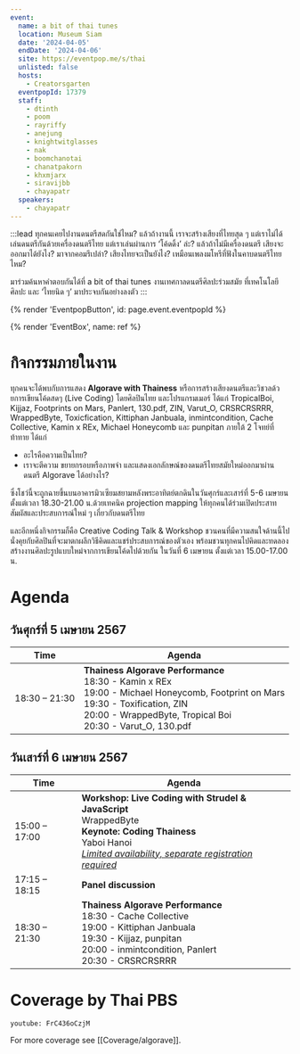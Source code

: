 ```yaml
---
event:
  name: a bit of thai tunes
  location: Museum Siam
  date: '2024-04-05'
  endDate: '2024-04-06'
  site: https://eventpop.me/s/thai
  unlisted: false
  hosts:
    - Creatorsgarten
  eventpopId: 17379
  staff:
    - dtinth
    - poom
    - rayriffy
    - anejung
    - knightwitglasses
    - nak
    - boomchanotai
    - chanatpakorn
    - khxmjarx
    - siravijbb
    - chayapatr
  speakers:
    - chayapatr
---
```


:::lead
ทุกคนเคยไปงานดนตรีสดกันใช่ไหม?
แล้วถ้างานนี้ เราจะสร้างเสียงที่ไทยสุด ๆ แต่เราไม่ได้เล่นดนตรีกันด้วยเครื่องดนตรีไทย แต่เราเล่นผ่านการ ‘โค้ดดิ้ง’ ล่ะ?
แล้วถ้าไม่มีเครื่องดนตรี เสียงจะออกมาได้ยังไง? มาจากคอมรึเปล่า?
เสียงไทยจะเป็นยังไง? เหมือนเพลงมโหรีที่ฟังในคาบดนตรีไทยไหม?

มาร่วมค้นหาคำตอบกันได้ที่ a bit of thai tunes งานเทศกาลดนตรีศิลปะร่วมสมัย ที่เทคโนโลยี ศิลปะ และ ‘ไทยนิด ๆ’ มาประจบกันอย่างลงตัว
:::

{% render 'EventpopButton', id: page.event.eventpopId %}

{% render 'EventBox', name: ref %}

# กิจกรรมภายในงาน

ทุกคนจะได้พบกับการแสดง **Algorave with Thainess** หรือการสร้างเสียงดนตรีและวิชวลด้วยการเขียนโค้ดสดๆ (Live Coding) โดยศิลปินไทย และโปรแกรมเมอร์ ได้แก่ TropicalBoi, Kijjaz, Footprints on Mars, Panlert, 130.pdf, ZIN, Varut_O, CRSRCRSRRR, WrappedByte, Toxicfication, Kittiphan Janbuala, inmintcondition, Cache Collective, Kamin x REx, Michael Honeycomb และ punpitan ภายใต้ 2 โจทย์ที่ท้าทาย ได้แก่

- อะไรคือความเป็นไทย?
- เราจะตีความ ขยายกรอบหรือภาพจำ และแสดงเอกลักษณ์ของดนตรีไทยสมัยใหม่ออกมาผ่านดนตรี Algorave ได้อย่างไร?

ซึ่งโชว์นี้จะถูกฉายขึ้นบนอาคารมิวเซียมสยามหลังพระอาทิตย์ตกดินในวันศุกร์และเสาร์ที่ 5-6 เมษายน ตั้งแต่เวลา 18.30-21.00 น.ด้วยเทคนิค projection mapping ให้ทุกคนได้ร่วมเปิดประสาทสัมผัสและประสบการณ์ใหม่ ๆ เกี่ยวกับดนตรีไทย

และอีกหนึ่งกิจกรรมก็คือ Creative Coding Talk & Workshop ชวนคนที่มีความสนใจด้านนี้ไปนั่งคุยกับศิลปินที่จะมาตกผลึกวิธีคิดและแชร์ประสบการณ์ของตัวเอง พร้อมชวนทุกคนไปคิดและทดลองสร้างงานศิลปะรูปแบบใหม่จากการเขียนโค้ดไปด้วยกัน ในวันที่ 6 เมษายน ตั้งแต่เวลา 15.00-17.00 น.

# Agenda

## วันศุกร์ที่ 5 เมษายน 2567

| Time          | Agenda                                                                                                                                                                                                 |
| ------------- | ------------------------------------------------------------------------------------------------------------------------------------------------------------------------------------------------------ |
| 18:30 – 21:30 | **Thainess Algorave Performance**<br>18:30 - Kamin x REx<br>19:00 - Michael Honeycomb, Footprint on Mars<br>19:30 - Toxification, ZIN<br>20:00 - WrappedByte, Tropical Boi<br>20:30 - Varut_O, 130.pdf |

## วันเสาร์ที่ 6 เมษายน 2567

| Time          | Agenda                                                                                                                                                                                                                           |
| ------------- | -------------------------------------------------------------------------------------------------------------------------------------------------------------------------------------------------------------------------------- |
| 15:00 – 17:00 | **Workshop: Live Coding with Strudel & JavaScript**<br>WrappedByte<br>**Keynote: Coding Thainess**<br>Yaboi Hanoi<br>[_Limited availability, separate registration required_](https://www.eventpop.me/e/17379/thai?aff=workshop) |
| 17:15 – 18:15 | **Panel discussion**                                                                                                                                                                                                             |
| 18:30 – 21:30 | **Thainess Algorave Performance**<br>18:30 - Cache Collective<br>19:00 - Kittiphan Janbuala<br>19:30 - Kijjaz, punpitan<br>20:00 - inmintcondition, Panlert<br>20:30 - CRSRCRSRRR                                                |

# Coverage by Thai PBS

`youtube: FrC436oCzjM`

For more coverage see [[Coverage/algorave]].
